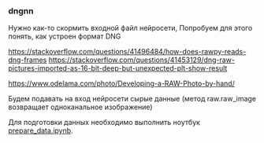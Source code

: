 ### dngnn

Нужно как-то скормить входной файл нейросети, Попробуем для этого понять, как устроен формат DNG

https://stackoverflow.com/questions/41496484/how-does-rawpy-reads-dng-frames
https://stackoverflow.com/questions/41453129/dng-raw-pictures-imported-as-16-bit-deep-but-unexpected-plt-show-result

https://www.odelama.com/photo/Developing-a-RAW-Photo-by-hand/

Будем подавать на вход нейросети сырые данные (метод raw.raw_image возвращает одноканальное изображение)

Для подготовки данных необходимо выполнить ноутбук [prepare_data.ipynb](https://github.com/altimerk/dngnn/blob/main/prepare_data.ipynb).
